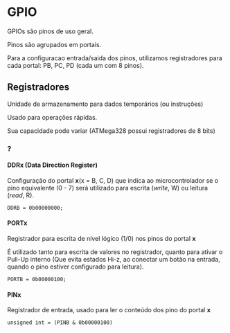 # GPIO

GPIOs são pinos de uso geral.

Pinos são agrupados em portais.

Para a configuracao entrada/saida dos pinos, utilizamos registradores para cada portal: PB, PC, PD (cada um com 8 pinos).



## Registradores
Unidade de armazenamento para dados temporários (ou instruções)

Usado para operações rápidas.

Sua capacidade pode variar (ATMega328 possui registradores de 8 bits)

### ?
#### DDRx (Data Direction Register)
Configuração  do portal **x**(x = B, C, D) que indica ao microcontrolador se o pino equivalente (0 - 7) será utilizado para escrita (*write*, W) ou leitura (*read*, R).

```
DDRB = 0b00000000;
```

#### PORTx 
Registrador para escrita de nível lógico (1/0) nos pinos do portal **x**

É utilizado tanto para escrita de valores no registrador, quanto para ativar o Pull-Up interno (Que evita estados Hi-z, ao conectar um botão na entrada, quando o pino estiver configurado para leitura). 

```
PORTB = 0b00000100;
```

#### PINx
Registrador de entrada, usado para ler o conteúdo dos pino do portal **x**

```
unsigned int = (PINB & 0b00000100)
```


### 